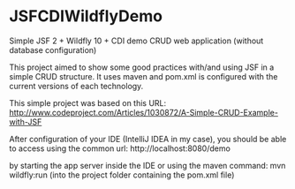 # JSFCDIWildflyDemo
Simple JSF 2 + Wildfly 10 + CDI demo CRUD web application (without database configuration)

This project aimed to show some good practices with/and using JSF in a simple CRUD structure.  It uses maven and pom.xml is configured with the current versions of each technology.

This simple project was based on this URL:
http://www.codeproject.com/Articles/1030872/A-Simple-CRUD-Example-with-JSF

After configuration of your IDE (IntelliJ IDEA in my case), you should be able to access using the common url:
http://localhost:8080/demo

by starting the app server inside the IDE or using the maven command:
mvn wildfly:run (into the project folder containing the pom.xml file)
